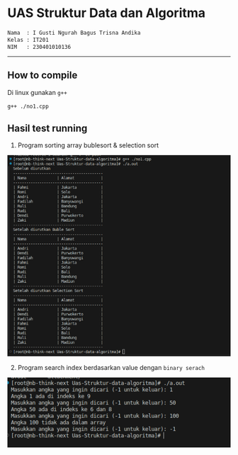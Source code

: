 # UAS Struktur Data dan Algoritma

```
Nama  : I Gusti Ngurah Bagus Trisna Andika
Kelas : IT201
NIM   : 230401010136
```

---

## How to compile

Di linux gunakan `g++`

```sh
g++ ./no1.cpp
```

## Hasil test running

1. Program sorting array bublesort & selection sort

![](./attachment/result-no1.png)

2. Program search index berdasarkan value dengan `binary serach`

![](./attachment/result-no2.png)